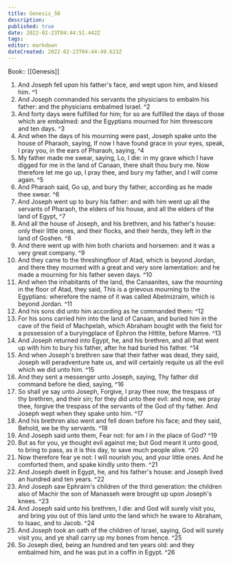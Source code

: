 ```yaml
---
title: Genesis_50
description: 
published: true
date: 2022-02-23T04:44:51.442Z
tags: 
editor: markdown
dateCreated: 2022-02-23T04:44:49.623Z
---
```


 Book:: [[Genesis]]
 1. And Joseph fell upon his father's face, and wept upon him, and kissed him. ^1
 2. And Joseph commanded his servants the physicians to embalm his father: and the physicians embalmed Israel. ^2
 3. And forty days were fulfilled for him; for so are fulfilled the days of those which are embalmed: and the Egyptians mourned for him threescore and ten days. ^3
 4. And when the days of his mourning were past, Joseph spake unto the house of Pharaoh, saying, If now I have found grace in your eyes, speak, I pray you, in the ears of Pharaoh, saying, ^4
 5. My father made me swear, saying, Lo, I die: in my grave which I have digged for me in the land of Canaan, there shalt thou bury me. Now therefore let me go up, I pray thee, and bury my father, and I will come again. ^5
 6. And Pharaoh said, Go up, and bury thy father, according as he made thee swear. ^6
 7. And Joseph went up to bury his father: and with him went up all the servants of Pharaoh, the elders of his house, and all the elders of the land of Egypt, ^7
 8. And all the house of Joseph, and his brethren, and his father's house: only their little ones, and their flocks, and their herds, they left in the land of Goshen. ^8
 9. And there went up with him both chariots and horsemen: and it was a very great company. ^9
 10. And they came to the threshingfloor of Atad, which is beyond Jordan, and there they mourned with a great and very sore lamentation: and he made a mourning for his father seven days. ^10
 11. And when the inhabitants of the land, the Canaanites, saw the mourning in the floor of Atad, they said, This is a grievous mourning to the Egyptians: wherefore the name of it was called Abelmizraim, which is beyond Jordan. ^11
 12. And his sons did unto him according as he commanded them: ^12
 13. For his sons carried him into the land of Canaan, and buried him in the cave of the field of Machpelah, which Abraham bought with the field for a possession of a buryingplace of Ephron the Hittite, before Mamre. ^13
 14. And Joseph returned into Egypt, he, and his brethren, and all that went up with him to bury his father, after he had buried his father. ^14
 15. And when Joseph's brethren saw that their father was dead, they said, Joseph will peradventure hate us, and will certainly requite us all the evil which we did unto him. ^15
 16. And they sent a messenger unto Joseph, saying, Thy father did command before he died, saying, ^16
 17. So shall ye say unto Joseph, Forgive, I pray thee now, the trespass of thy brethren, and their sin; for they did unto thee evil: and now, we pray thee, forgive the trespass of the servants of the God of thy father. And Joseph wept when they spake unto him. ^17
 18. And his brethren also went and fell down before his face; and they said, Behold, we be thy servants. ^18
 19. And Joseph said unto them, Fear not: for am I in the place of God? ^19
 20. But as for you, ye thought evil against me; but God meant it unto good, to bring to pass, as it is this day, to save much people alive. ^20
 21. Now therefore fear ye not: I will nourish you, and your little ones. And he comforted them, and spake kindly unto them. ^21
 22. And Joseph dwelt in Egypt, he, and his father's house: and Joseph lived an hundred and ten years. ^22
 23. And Joseph saw Ephraim's children of the third generation: the children also of Machir the son of Manasseh were brought up upon Joseph's knees. ^23
 24. And Joseph said unto his brethren, I die: and God will surely visit you, and bring you out of this land unto the land which he sware to Abraham, to Isaac, and to Jacob. ^24
 25. And Joseph took an oath of the children of Israel, saying, God will surely visit you, and ye shall carry up my bones from hence. ^25
 26. So Joseph died, being an hundred and ten years old: and they embalmed him, and he was put in a coffin in Egypt. ^26
